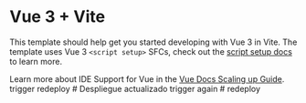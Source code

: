# Vue 3 + Vite

This template should help get you started developing with Vue 3 in Vite. The template uses Vue 3 `<script setup>` SFCs, check out the [script setup docs](https://v3.vuejs.org/api/sfc-script-setup.html#sfc-script-setup) to learn more.

Learn more about IDE Support for Vue in the [Vue Docs Scaling up Guide](https://vuejs.org/guide/scaling-up/tooling.html#ide-support).
t r i g g e r   r e d e p l o y  
 #   D e s p l i e g u e   a c t u a l i z a d o  
 t r i g g e r   a g a i n  
 #   r e d e p l o y  
 